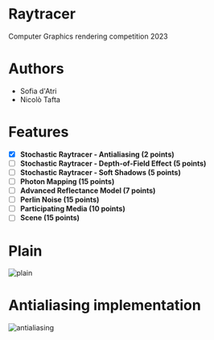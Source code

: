 # Raytracer 
Computer Graphics rendering competition 2023

# Authors
- Sofia d'Atri
- Nicolò Tafta

# Features

- [x] **Stochastic Raytracer - Antialiasing (2 points)**
- [ ] **Stochastic Raytracer - Depth-of-Field Effect (5 points)**
- [ ] **Stochastic Raytracer - Soft Shadows (5 points)**
- [ ] **Photon Mapping (15 points)**
- [ ] **Advanced Reflectance Model (7 points)**
- [ ] **Perlin Noise (15 points)**
- [ ] **Participating Media (10 points)**
- [ ] **Scene (15 points)**

# Plain
![plain](https://github.com/cosmcif/raytracer/assets/75504103/84ce2611-60d1-48c2-97ec-1f3fb7773f8e)

# Antialiasing implementation
![antialiasing](https://github.com/cosmcif/raytracer/assets/75504103/a6443798-2c27-4071-891f-efe593cd9e86)
